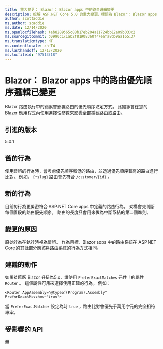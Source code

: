```yaml
---
title: 重大變更： Blazor： Blazor apps 中的路由邏輯變更
description: 瞭解 ASP.NET Core 5.0 的重大變更，標題為 Blazor： Blazor apps 中的路由邏輯變更
author: scottaddie
ms.author: scaddie
ms.date: 12/14/2020
ms.openlocfilehash: 4ab8289565c88b17eb204a11724bb12a09b033c2
ms.sourcegitcommit: d0990c1c1ab2f81908360f47eafa8db9aa165137
ms.translationtype: MT
ms.contentlocale: zh-TW
ms.lasthandoff: 12/15/2020
ms.locfileid: "97513518"
---
```

# <a name="blazor-route-precedence-logic-changed-in-blazor-apps"></a>Blazor： Blazor apps 中的路由優先順序邏輯已變更

Blazor 路由執行中的錯誤會影響路由的優先順序決定方式。 此錯誤會在您的 Blazor 應用程式內使用選擇性參數來影響全部攔截路由或路由。

## <a name="version-introduced"></a>引進的版本

5.0.1

## <a name="old-behavior"></a>舊的行為

使用錯誤的行為時，會考慮優先順序較低的路由，並透過優先順序較高的路由進行比對。 例如， `{*slug}` 路由會先符合 `/customer/{id}` 。

## <a name="new-behavior"></a>新的行為

目前的行為更緊密符合 ASP.NET Core apps 中定義的路由行為。 架構會先判斷每個區段的路由優先順序。 路由的長度只會用來做為中斷系結的第二個準則。

## <a name="reason-for-change"></a>變更的原因

原始行為在執行時視為錯誤。 作為目標，Blazor apps 中的路由系統在 ASP.NET Core 的其餘部分應該與路由系統的行為方式相同。

## <a name="recommended-action"></a>建議的動作

如果從舊版 Blazor 升級為5.x，請使用 `PreferExactMatches` 元件上的屬性 `Router` 。 這個屬性可用來選擇使用正確的行為。 例如︰

```razor
<Router AppAssembly="@typeof(Program).Assembly" PreferExactMatches="true">
```

當 `PreferExactMatches` 設定為時 `true` ，路由比對會優先于萬用字元的完全相符專案。

## <a name="affected-apis"></a>受影響的 API

無

<!--

## Category

ASP.NET Core

## Affected APIs

Not detectable via API analysis

-->
